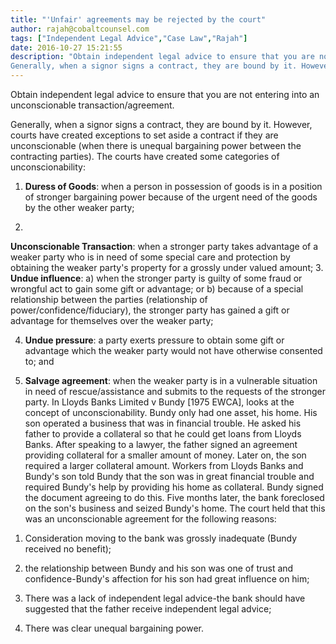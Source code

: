 ```yaml
---
title: "'Unfair' agreements may be rejected by the court"
author: rajah@cobaltcounsel.com
tags: ["Independent Legal Advice","Case Law","Rajah"]
date: 2016-10-27 15:21:55
description: "Obtain independent legal advice to ensure that you are not entering into an unconscionable transaction/agreement.
Generally, when a signor signs a contract, they are bound by it. However, courts have..."
---
```


Obtain independent legal advice to ensure that you are not entering into an unconscionable transaction/agreement.

Generally, when a signor signs a contract, they are bound by it. However, courts have created exceptions to set aside a contract if they are unconscionable (when there is unequal bargaining power between the contracting parties). The courts have created some categories of unconscionability:

1. **Duress of Goods**: when a person in possession of goods is in a position of stronger bargaining power because of the urgent need of the goods by the other weaker party;

2.
**Unconscionable Transaction**: when a stronger party takes advantage of a weaker party who is in need of some special care and protection by obtaining the weaker party's property for a grossly under valued amount;
3. **Undue influence**: a) when the stronger party is guilty of some fraud or wrongful act to gain some gift or advantage; or b) because of a special relationship between the parties (relationship of power/confidence/fiduciary), the stronger party has gained a gift or advantage for themselves over the weaker party;

4. **Undue pressure**: a party exerts pressure to obtain some gift or advantage which the weaker party would not have otherwise consented to; and

5. **Salvage agreement**: when the weaker party is in a vulnerable situation in need of rescue/assistance and submits to the requests of the stronger party. In Lloyds Banks Limited v Bundy [1975 EWCA], looks at the concept of unconscionability. Bundy only had one asset, his home. His son operated a business that was in financial trouble.
 He asked his father to provide a collateral so that he could get loans from Lloyds Banks. After speaking to a lawyer, the father signed an agreement providing collateral for a smaller amount of money. Later on, the son required a larger collateral amount. Workers from Lloyds Banks and Bundy's son told Bundy that the son was in great financial trouble and required Bundy's help by providing his home as collateral. Bundy signed the document agreeing to do this. Five months later, the bank foreclosed on the son's business and seized Bundy's home. The court held that this was an unconscionable agreement for the following reasons:
1) Consideration moving to the bank was grossly inadequate (Bundy received no benefit);

2) the relationship between Bundy and his son was one of trust and confidence-Bundy's affection for his son had great influence on him;

3) There was a lack of independent legal advice-the bank should have suggested that the father receive independent legal advice;

4) There was clear unequal bargaining power.